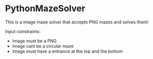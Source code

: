 # PythonMazeSolver

This is a image maze solver that accepts PNG mazes and solves them!

Input constraints:
  - Image must be a PNG
  - Image cant be a circular maze
  - Image must have a entrance at the top and the bottom
